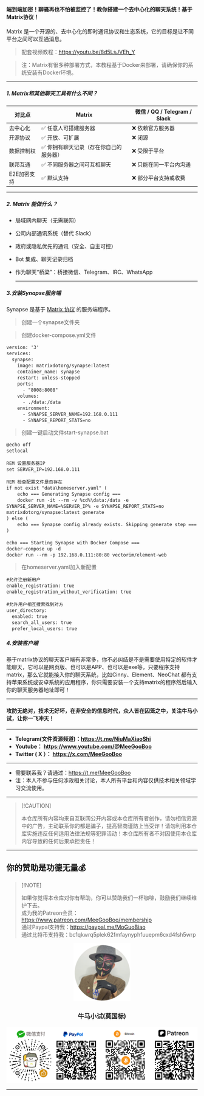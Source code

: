 #### 端到端加密！聊骚再也不怕被监控了！教你搭建一个去中心化的聊天系统！基于Matrix协议！

Matrix 是一个开源的、去中心化的即时通讯协议和生态系统，它的目标是让不同平台之间可以互通消息。

> 配套视频教程：https://youtu.be/8d5LsJVEh_Y

> 注：Matrix有很多种部署方式，本教程基于Docker来部署，请确保你的系统安装有Docker环境。

****

##### 1. Matrix和其他聊天工具有什么不同？

| 对比点      | Matrix                                 | 微信 / QQ / Telegram / Slack |
| ----------- | -------------------------------------- | ---------------------------- |
| 去中心化    | ✅ 任意人可搭建服务器                   | ❌ 依赖官方服务器             |
| 开源协议    | ✅ 开放、可扩展                         | ❌ 闭源                       |
| 数据控制权  | ✅ 你拥有聊天记录（存在你自己的服务器） | ❌ 受限于平台                 |
| 联邦互通    | ✅ 不同服务器之间可互相聊天             | ❌ 只能在同一平台内沟通       |
| E2E加密支持 | ✅ 默认支持                             | ❌ 部分平台支持或收费         |

****

##### 2. Matrix 能做什么？

- 局域网内聊天（无需联网）

- 公司内部通讯系统（替代 Slack）

- 政府或隐私优先的通讯（安全、自主可控）

- Bot 集成、聊天记录归档

- 作为聊天“桥梁”：桥接微信、Telegram、IRC、WhatsApp

  ****

##### 3.安装Synapse服务端

Synapse 是基于 [Matrix 协议](https://matrix.org/) 的服务端程序。

> 创建一个synapse文件夹

> 创建docker-compose.yml文件

```
version: '3'
services:
  synapse:
    image: matrixdotorg/synapse:latest
    container_name: synapse
    restart: unless-stopped
    ports:
      - "8008:8008"
    volumes:
      - ./data:/data
    environment:
      - SYNAPSE_SERVER_NAME=192.168.0.111
      - SYNAPSE_REPORT_STATS=no
```



> 创建一键启动文件start-synapse.bat

```
@echo off
setlocal

REM 设置服务器IP
set SERVER_IP=192.168.0.111

REM 检查配置文件是否存在
if not exist "data\homeserver.yaml" (
    echo === Generating Synapse config ===
    docker run -it --rm -v %cd%\data:/data -e SYNAPSE_SERVER_NAME=%SERVER_IP% -e SYNAPSE_REPORT_STATS=no matrixdotorg/synapse:latest generate
) else (
    echo === Synapse config already exists. Skipping generate step ===
)

echo === Starting Synapse with Docker Compose ===
docker-compose up -d
docker run --rm -p 192.168.0.111:80:80 vectorim/element-web
```



> 在homeserver.yaml加入新配置

```
#允许注册新用户
enable_registration: true
enable_registration_without_verification: true

#允许用户相互搜索找到对方
user_directory:
  enabled: true
  search_all_users: true
  prefer_local_users: true
```



##### 4.安装客户端

基于matrix协议的聊天客户端有非常多，你不必纠结是不是需要使用特定的软件才能聊天，它可以是网页版、也可以是APP、也可以是exe等，只要程序支持matrix，那么它就能接入你的聊天系统，比如Cinny、Element、NeoChat 都有支持苹果系统或安卓系统的应用程序，你只需要安装一个支持matrix的程序然后输入你的聊天服务器地址即可！














****

#### 攻防无绝对，技术无好坏，在非安全的信息时代，众人皆在囚笼之中，关注牛马小试，让你一飞冲天！

****

- **Telegram(文件资源频道)：https://t.me/NiuMaXiaoShi**
- **Youtube：  https://www.youtube.com/@MeeGooBoo**
- **Twitter ( X ）：  https://x.com/MeeGooBoo**

****

- 需要联系我？请通过：https://t.me/MeeGooBoo
- 注：本人不参与任何涉政相关讨论，本人所有平台和内容仅供技术相关领域学习交流使用。

****

>  [!CAUTION]
>
> 本仓库所有内容均来自互联网公开内容或本仓库所有者创作，请勿相信资源中的广告，主动联系你的都是骗子，提高智商谨防上当受诈！请勿利用本仓库实施违反任何适用法律法规等犯罪活动！本仓库所有者不对因使用本仓库内容导致的任何后果承担责任！

****

## 你的赞助是功德无量💰

>  [!NOTE]
>
> 如果你觉得本仓库对你有帮助，你可以赞助我们一杯咖啡，鼓励我们继续维护下去。<br>
> 成为我的Patreon会员：https://www.patreon.com/MeeGooBoo/membership<br>
> 通过Paypal支持我：https://paypal.me/MoGuoBiao<br>
> 通过比特币支持我：bc1qkwrq5plek62fmfaynyphfuuepm6cxd4fsh5wrp



<p align="center" >
    <img src="https://raw.githubusercontent.com/MeeGooBoo/2025/refs/heads/main/static/imgs/logo.png" width="150">
    <h3 align="center">牛马小试(莫国标)</h3>
    <p align="center">
        <img src="https://raw.githubusercontent.com/MeeGooBoo/2025/refs/heads/main/static/imgs/pays.png">
    </p>
</p>


****
